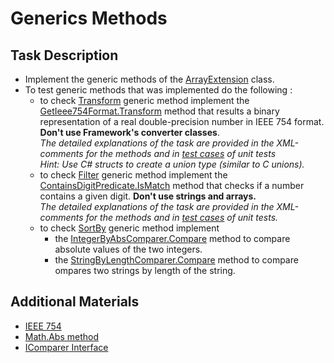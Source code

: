 # Generics Methods
 
## Task Description

* Implement the generic methods of the [ArrayExtension](GenericMethods/ArrayExtension.cs#L10) class.
* To test generic methods that was implemented do the following :
    *   to check [Transform](GenericMethods/ArrayExtension.cs#L36) generic method implement the [GetIeee754Format.Transform](DoubleTransformer/GetIeee754Format.cs#L16) method that results a binary representation of a real double-precision number in IEEE 754 format. **Don't use Framework's converter classes**.     
    _The detailed explanations of the task are provided in the XML-comments for the methods and in [test cases](GenericMethods.Tests/NUnitTests/ArrayExtensionTests.cs#L37) of unit tests_       
    _Hint:  Use C# structs to create a union type (similar to C unions)._     
    * to check [Filter](GenericMethods/ArrayExtension.cs#L21) generic method implement the [ContainsDigitPredicate.IsMatch](IntegerPredicate/ContainsDigitPredicate.cs#L25) method that checks if a number contains a given digit. **Don't use strings and arrays.**      
_The detailed explanations of the task are provided in the XML-comments for the methods and in [test cases](GenericMethods.Tests/NUnitTests/ArrayExtensionTests.cs#L14) of unit tests._
    * to check [SortBy](GenericMethods/ArrayExtension.cs#L52) generic method implement
        - the [IntegerByAbsComparer.Compare](Comparators/IntegerByAbsComparer.cs#L9) method to compare absolute values of the two integers.  
        - the [StringByLengthComparer.Compare](Comparators/StringByLengthComparer.cs#L9) method to compare ompares two strings by length of the string. 

## Additional Materials
- [IEEE 754](https://www.wikiwand.com/en/IEEE_754) 
- [Math.Abs method](https://docs.microsoft.com/en-us/dotnet/api/system.math.abs) 
- [IComparer<T> Interface](https://learn.microsoft.com/en-us/dotnet/api/system.collections.generic.icomparer-1)

